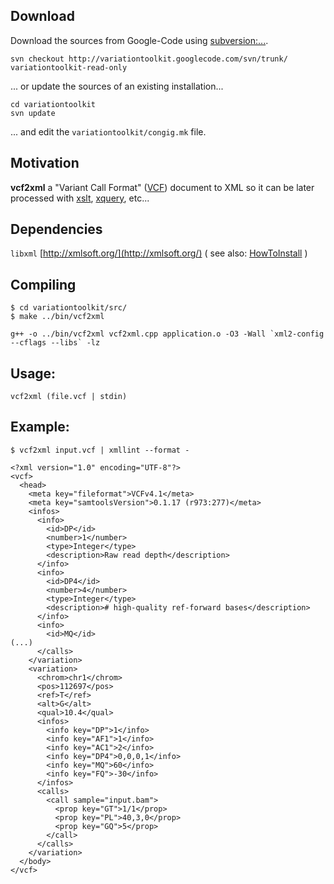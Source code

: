 


## Download ##
Download the sources from Google-Code using [subversion:...](http://subversion.apache.org/).
```
svn checkout http://variationtoolkit.googlecode.com/svn/trunk/ variationtoolkit-read-only
```
... or update the sources of an existing installation...
```
cd variationtoolkit
svn update
```
... and edit the `variationtoolkit/congig.mk` file.

## Motivation ##

**vcf2xml** a "Variant Call Format" ([VCF](http://www.1000genomes.org/wiki/Analysis/Variant+Call+Format/vcf-variant-call-format-version-40)) document to XML so it can be later processed with [xslt](http://www.w3.org/TR/xslt), [xquery](http://www.w3.org/TR/xquery/), etc...

## Dependencies ##

`libxml` [http://xmlsoft.org/](http://xmlsoft.org/) ( see also: [HowToInstall](HowToInstall.md) )

## Compiling ##


```
$ cd variationtoolkit/src/
$ make ../bin/vcf2xml

g++ -o ../bin/vcf2xml vcf2xml.cpp application.o -O3 -Wall `xml2-config --cflags --libs` -lz
```


## Usage: ##


```
vcf2xml (file.vcf | stdin)
```


## Example: ##


```
$ vcf2xml input.vcf | xmllint --format -

<?xml version="1.0" encoding="UTF-8"?>
<vcf>
  <head>
    <meta key="fileformat">VCFv4.1</meta>
    <meta key="samtoolsVersion">0.1.17 (r973:277)</meta>
    <infos>
      <info>
        <id>DP</id>
        <number>1</number>
        <type>Integer</type>
        <description>Raw read depth</description>
      </info>
      <info>
        <id>DP4</id>
        <number>4</number>
        <type>Integer</type>
        <description># high-quality ref-forward bases</description>
      </info>
      <info>
        <id>MQ</id>
(...)
      </calls>
    </variation>
    <variation>
      <chrom>chr1</chrom>
      <pos>112697</pos>
      <ref>T</ref>
      <alt>G</alt>
      <qual>10.4</qual>
      <infos>
        <info key="DP">1</info>
        <info key="AF1">1</info>
        <info key="AC1">2</info>
        <info key="DP4">0,0,0,1</info>
        <info key="MQ">60</info>
        <info key="FQ">-30</info>
      </infos>
      <calls>
        <call sample="input.bam">
          <prop key="GT">1/1</prop>
          <prop key="PL">40,3,0</prop>
          <prop key="GQ">5</prop>
        </call>
      </calls>
    </variation>
  </body>
</vcf>
```






